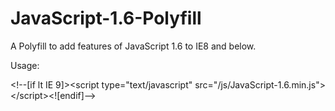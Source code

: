 JavaScript-1.6-Polyfill
=======================

A Polyfill to add features of JavaScript 1.6 to IE8 and below.


Usage:

&lt;!--[if lt IE 9]>&lt;script type="text/javascript" src="/js/JavaScript-1.6.min.js"&gt;&lt;/script&gt;<![endif]--&gt;